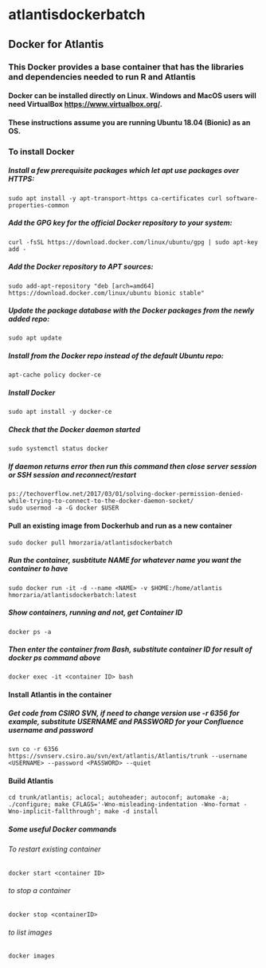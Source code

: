 # atlantisdockerbatch
## Docker for Atlantis
### This Docker provides a base container that has the libraries and dependencies needed to run R and Atlantis
#### Docker can be installed directly on Linux. Windows and MacOS users will need VirtualBox https://www.virtualbox.org/. 
#### These instructions assume you are running Ubuntu 18.04 (Bionic) as an OS.

### To install Docker
##### Install a few prerequisite packages which let apt use packages over HTTPS:
    sudo apt install -y apt-transport-https ca-certificates curl software-properties-common

##### Add the GPG key for the official Docker repository to your system:
    curl -fsSL https://download.docker.com/linux/ubuntu/gpg | sudo apt-key add -

##### Add the Docker repository to APT sources:
    sudo add-apt-repository "deb [arch=amd64] https://download.docker.com/linux/ubuntu bionic stable"

##### Update the package database with the Docker packages from the newly added repo:
    sudo apt update

##### Install from the Docker repo instead of the default Ubuntu repo:
    apt-cache policy docker-ce

##### Install Docker
    sudo apt install -y docker-ce

##### Check that the Docker daemon started
    sudo systemctl status docker

##### If daemon returns error then run this command then close server session or SSH session and reconnect/restart
    ps://techoverflow.net/2017/03/01/solving-docker-permission-denied-while-trying-to-connect-to-the-docker-daemon-socket/
    sudo usermod -a -G docker $USER

#### Pull an existing image from Dockerhub and run as a new container
    sudo docker pull hmorzaria/atlantisdockerbatch

##### Run the container, susbtitute NAME for whatever name you want the container to have
    sudo docker run -it -d --name <NAME> -v $HOME:/home/atlantis hmorzaria/atlantisdockerbatch:latest

##### Show containers, running and not, get Container ID
    docker ps -a 

##### Then enter the container from Bash, substitute container ID for result of docker ps command above
    docker exec -it <container ID> bash

#### Install Atlantis in the container

##### Get code from CSIRO SVN, if need to change version use -r 6356 for example, substitute USERNAME and PASSWORD for your Confluence username and password

    svn co -r 6356 https://svnserv.csiro.au/svn/ext/atlantis/Atlantis/trunk --username <USERNAME> --password <PASSWORD> --quiet

#### Build Atlantis
    cd trunk/atlantis; aclocal; autoheader; autoconf; automake -a; ./configure; make CFLAGS='-Wno-misleading-indentation -Wno-format -Wno-implicit-fallthrough'; make -d install

##### Some useful Docker commands
###### To restart existing container
    docker start <container ID> 

###### to stop a container
    docker stop <containerID> 
    
###### to list images
    docker images 

